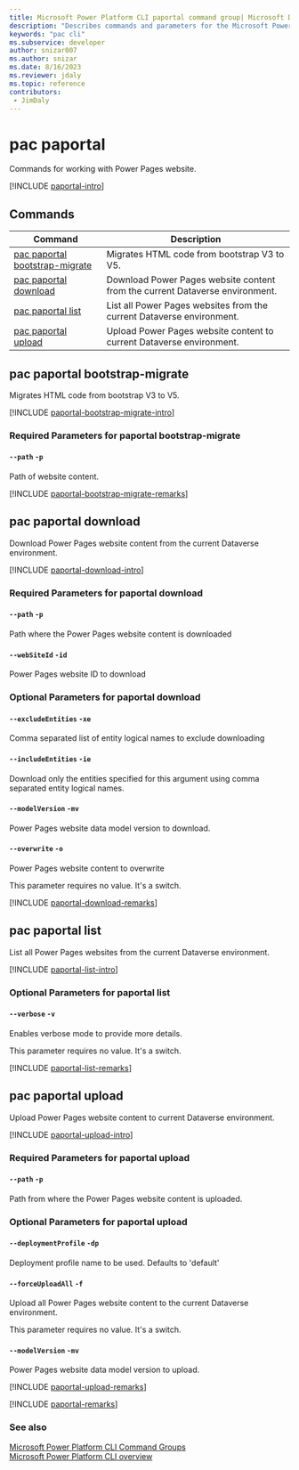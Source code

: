```yaml
---
title: Microsoft Power Platform CLI paportal command group| Microsoft Docs
description: "Describes commands and parameters for the Microsoft Power Platform CLI paportal command group."
keywords: "pac cli"
ms.subservice: developer
author: snizar007
ms.author: snizar
ms.date: 8/16/2023
ms.reviewer: jdaly
ms.topic: reference
contributors: 
 - JimDaly
---
```

<!-- 
Do not edit this file. 
This file is generated by a program and any changes will be overwritten when this topic is re-generated.
Use the include files to add additional content to this topic.
-->
# pac paportal

Commands for working with Power Pages website.

[!INCLUDE [paportal-intro](includes/paportal-intro.md)]

## Commands

|Command|Description|
|---------|---------|
|[pac paportal bootstrap-migrate](#pac-paportal-bootstrap-migrate)|Migrates HTML code from bootstrap V3 to V5.|
|[pac paportal download](#pac-paportal-download)|Download Power Pages website content from the current Dataverse environment.|
|[pac paportal list](#pac-paportal-list)|List all Power Pages websites from the current Dataverse environment.|
|[pac paportal upload](#pac-paportal-upload)|Upload Power Pages website content to current Dataverse environment.|


## pac paportal bootstrap-migrate

Migrates HTML code from bootstrap V3 to V5.

[!INCLUDE [paportal-bootstrap-migrate-intro](includes/paportal-bootstrap-migrate-intro.md)]


### Required Parameters for paportal bootstrap-migrate

#### `--path` `-p`

Path of website content.

[!INCLUDE [paportal-bootstrap-migrate-remarks](includes/paportal-bootstrap-migrate-remarks.md)]

## pac paportal download

Download Power Pages website content from the current Dataverse environment.

[!INCLUDE [paportal-download-intro](includes/paportal-download-intro.md)]


### Required Parameters for paportal download

#### `--path` `-p`

Path where the Power Pages website content is downloaded

#### `--webSiteId` `-id`

Power Pages website ID to download


### Optional Parameters for paportal download

#### `--excludeEntities` `-xe`

Comma separated list of entity logical names to exclude downloading

#### `--includeEntities` `-ie`

Download only the entities specified for this argument using comma separated entity logical names.

#### `--modelVersion` `-mv`

Power Pages website data model version to download.

#### `--overwrite` `-o`

Power Pages website content to overwrite

This parameter requires no value. It's a switch.

[!INCLUDE [paportal-download-remarks](includes/paportal-download-remarks.md)]

## pac paportal list

List all Power Pages websites from the current Dataverse environment.

[!INCLUDE [paportal-list-intro](includes/paportal-list-intro.md)]


### Optional Parameters for paportal list

#### `--verbose` `-v`

Enables verbose mode to provide more details.

This parameter requires no value. It's a switch.

[!INCLUDE [paportal-list-remarks](includes/paportal-list-remarks.md)]

## pac paportal upload

Upload Power Pages website content to current Dataverse environment.

[!INCLUDE [paportal-upload-intro](includes/paportal-upload-intro.md)]


### Required Parameters for paportal upload

#### `--path` `-p`

Path from where the Power Pages website content is uploaded.


### Optional Parameters for paportal upload

#### `--deploymentProfile` `-dp`

Deployment profile name to be used. Defaults to 'default'

#### `--forceUploadAll` `-f`

Upload all Power Pages website content to the current Dataverse environment.

This parameter requires no value. It's a switch.

#### `--modelVersion` `-mv`

Power Pages website data model version to upload.

[!INCLUDE [paportal-upload-remarks](includes/paportal-upload-remarks.md)]

[!INCLUDE [paportal-remarks](includes/paportal-remarks.md)]

### See also

[Microsoft Power Platform CLI Command Groups](index.md)<br />
[Microsoft Power Platform CLI overview](../introduction.md)